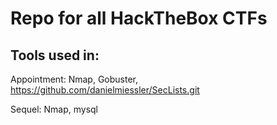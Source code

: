 # Repo for all HackTheBox CTFs

## Tools used in:

Appointment: Nmap, Gobuster, https://github.com/danielmiessler/SecLists.git

Sequel: Nmap, mysql
